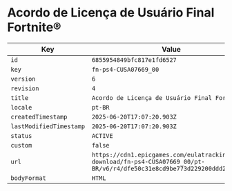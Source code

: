 # Acordo de Licença de Usuário Final Fortnite®

| Key | Value |
| --- | ----- |
| `id` | `6855954849bfc817e1fd6527` |
| `key` | `fn-ps4-CUSA07669_00` |
| `version` | `6` |
| `revision` | `4` |
| `title` | `Acordo de Licença de Usuário Final Fortnite®` |
| `locale` | `pt-BR` |
| `createdTimestamp` | `2025-06-20T17:07:20.903Z` |
| `lastModifiedTimestamp` | `2025-06-20T17:07:20.903Z` |
| `status` | `ACTIVE` |
| `custom` | `false` |
| `url` | `https://cdn1.epicgames.com/eulatracking-download/fn-ps4-CUSA07669_00/pt-BR/v6/r4/dfe50c31e8cd9be773d229200ddd2489.pdf` |
| `bodyFormat` | `HTML` |
